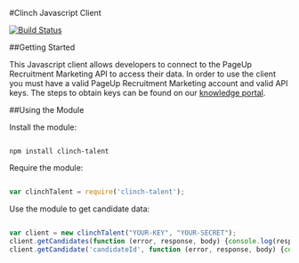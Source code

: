 #Clinch Javascript Client

[![Build Status](https://travis-ci.org/ClinchIO/clinch-talent-js.svg?branch=master)](https://travis-ci.org/ClinchIO/clinch-talent-js)

##Getting Started

This Javascript client allows developers to connect to the PageUp Recruitment Marketing API to access their data. In order to use the client you must have a valid PageUp Recruitment Marketing account and valid API keys. The steps to obtain keys can be found on our [knowledge portal](https://knowledgeportal.pageuppeople.com/article/clinch-api-getting-started/).
 
##Using the Module

Install the module:

```

npm install clinch-talent

```

Require the module:

```javascript

var clinchTalent = require('clinch-talent');

```

Use the module to get candidate data:

```javascript

var client = new clinchTalent("YOUR-KEY", "YOUR-SECRET");
client.getCandidates(function (error, response, body) {console.log(response.statusCode)}); // Get data for the collection of candidates and log response statusCode
client.getCandidate('candidateId', function (error, response, body) {console.log(JSON.parse(response.body))}); // Get data for an individual candidate using the candidate's ID and log the response body

```
